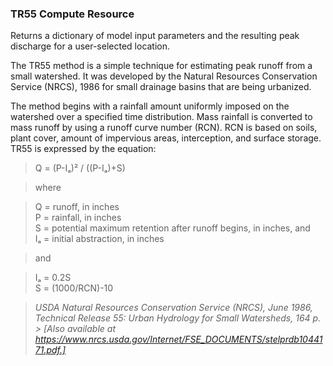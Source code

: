 ### TR55 Compute Resource
Returns a dictionary of model input parameters and the resulting peak discharge for a user-selected location.

The TR55 method is a simple technique for estimating peak runoff from a small watershed. It was developed by the Natural Resources Conservation Service (NRCS), 1986 for small drainage basins that are being urbanized.

The method begins with a rainfall amount uniformly imposed on the watershed over a specified time distribution. Mass rainfall is converted to mass runoff by using a runoff curve number (RCN). RCN is based on soils, plant cover, amount of impervious areas, interception, and surface storage. TR55 is expressed by the equation:


>Q = (P-Iₐ)² / ((P-Iₐ)+S)

>where

>Q = runoff, in inches<br />
>P = rainfall, in inches<br />
>S = potential maximum retention after runoff begins, in inches, and<br />
>Iₐ = initial abstraction, in inches

>and

>Iₐ = 0.2S<br />
>S = (1000/RCN)-10

>*USDA Natural Resources Conservation Service (NRCS), June 1986, Technical Release 55: Urban Hydrology for Small Watersheds, 164 p. > [Also available at https://www.nrcs.usda.gov/Internet/FSE_DOCUMENTS/stelprdb1044171.pdf.]*

